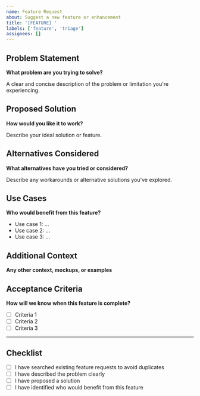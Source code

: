 ```yaml
---
name: Feature Request
about: Suggest a new feature or enhancement
title: '[FEATURE] '
labels: ['feature', 'triage']
assignees: []
---
```


## Problem Statement

**What problem are you trying to solve?**

A clear and concise description of the problem or limitation you're experiencing.

## Proposed Solution

**How would you like it to work?**

Describe your ideal solution or feature.

## Alternatives Considered

**What alternatives have you tried or considered?**

Describe any workarounds or alternative solutions you've explored.

## Use Cases

**Who would benefit from this feature?**

- Use case 1: ...
- Use case 2: ...
- Use case 3: ...

## Additional Context

**Any other context, mockups, or examples**

## Acceptance Criteria

**How will we know when this feature is complete?**

- [ ] Criteria 1
- [ ] Criteria 2
- [ ] Criteria 3

---

## Checklist

- [ ] I have searched existing feature requests to avoid duplicates
- [ ] I have described the problem clearly
- [ ] I have proposed a solution
- [ ] I have identified who would benefit from this feature
